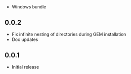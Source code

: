 ##

- Windows bundle


## 0.0.2

- Fix infinite nesting of directories during GEM installation
- Doc updates

## 0.0.1

- Initial release
